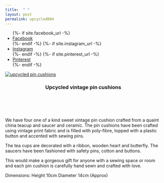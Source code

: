 ```yaml
---
title:  " "
layout: post
permalink: upcycled004
---
```


<ul class="icons">
		{%- if site.facebook_url -%}
		<li><a href="{{- site.facebook_url -}}" target="_blank" class="icon-b fa-facebook-f"><span class="label">Facebook</span></a></li>
		{%- endif -%}
		{%- if site.instagram_url -%}
		<li><a href="{{- site.instagram_url -}}" target="_blank" class="icon-b fa-instagram"><span class="label">Instagram</span></a></li>
		{%- endif -%}
		{%- if site.pinterest_url -%}
		<li><a href="{{- site.pinterest_url -}}" target="_blank" class="icon-b fa-pinterest"><span class="label">Pinterest</span></a></li>
		{%- endif -%}
	  </ul>


<!-- Table -->

  <div class="row">
    <div class="4u 12u$(mobile)">
      <div class="item">
        <a class="image fit" href="https://www.etsy.com/uk/listing/729789309/upcycled-tea-cup-saucer-pin-cushion?ref=listings_manager_grid" target="_blank"><img src="{{ 'assets/images/pics/pic23/pic23.JPG' | relative_url }}" alt="upcycled pin cushions" /></a>
        <header>
          <h3>Upcycled vintage pin cushions</h3>
        </header>
      </div>
    </div>
  </div>


<br>
<p>We have four one of a kind sweet vintage pin cushion crafted from a quaint china teacup and saucer and ceramic. The pin cushions have been crafted using vintage print fabric and is filled with poly-fibre, topped with a plastic button and accented with sewing pins. 

The tea cups are decorated with a ribbon, wooden heart and butterfly. The saucers have been fashioned with safety pins, cotton and buttons. 

This would make a gorgeous gift for anyone with a sewing space or room and each pin cushion is carefully hand sewn and crafted with love. 

Dimensions: Height 10cm Diameter 14cm (Approx)<br>
